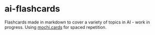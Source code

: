 # ai-flashcards
Flashcards made in markdown to cover a variety of topics in AI - work in progress.
Using [mochi.cards](https://mochi.cards) for spaced repetition.

